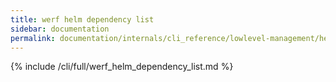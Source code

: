 ```yaml
---
title: werf helm dependency list
sidebar: documentation
permalink: documentation/internals/cli_reference/lowlevel-management/helm/dependency/list.html
---
```


{% include /cli/full/werf_helm_dependency_list.md %}
